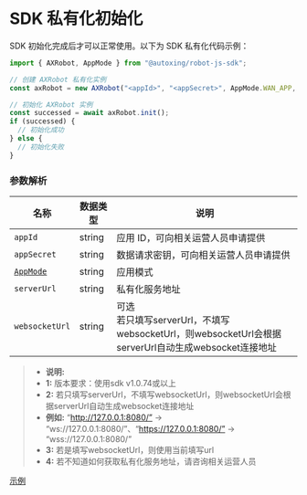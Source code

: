 # SDK 私有化初始化

SDK 初始化完成后才可以正常使用。以下为 SDK 私有化代码示例：

```typescript
import { AXRobot, AppMode } from "@autoxing/robot-js-sdk";

// 创建 AXRobot 私有化实例
const axRobot = new AXRobot("<appId>", "<appSecret>", AppMode.WAN_APP, "<serverUrl>", "<websocketUrl>");

// 初始化 AXRobot 实例
const successed = await axRobot.init();
if (successed) {
  // 初始化成功
} else {
  // 初始化失败
}
```

### 参数解析

| 名称     | 数据类型 | 说明     |
| -------- | -------- | -------- |
| `appId` | string   | 应用 ID，可向相关运营人员申请提供 |
| `appSecret` | string   | 数据请求密钥，可向相关运营人员申请提供 |
| [`AppMode`](../../../Define/Define-AppMode) | string   | 应用模式 |
| `serverUrl` | string   |私有化服务地址|
| `websocketUrl` | string   | 可选 <br> 若只填写serverUrl，不填写websocketUrl，则websocketUrl会根据serverUrl自动生成websocket连接地址|

> * **说明:** 
> * **1:** 版本要求：使用sdk v1.0.74或以上
> * **2:** 若只填写serverUrl，不填写websocketUrl，则websocketUrl会根据serverUrl自动生成websocket连接地址
> * **例如:** “http://127.0.0.1:8080/” -> “ws://127.0.0.1:8080/”、“https://127.0.0.1:8080/” -> “wss://127.0.0.1:8080/”
> * **3:** 若是填写websocketUrl，则使用当前填写url
> * **4:** 若不知道如何获取私有化服务地址，请咨询相关运营人员

[示例](https://service.autoxing.com/sdk/v1.0/example/#/)

